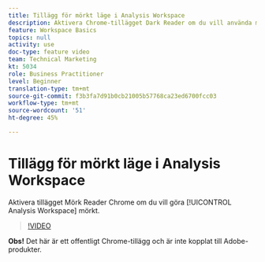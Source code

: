 ```yaml
---
title: Tillägg för mörkt läge i Analysis Workspace
description: Aktivera Chrome-tillägget Dark Reader om du vill använda mörkt läge i Analysis Workspace.
feature: Workspace Basics
topics: null
activity: use
doc-type: feature video
team: Technical Marketing
kt: 5034
role: Business Practitioner
level: Beginner
translation-type: tm+mt
source-git-commit: f3b3fa7d91b0cb21005b57768ca23ed6700fcc03
workflow-type: tm+mt
source-wordcount: '51'
ht-degree: 45%

---
```



# Tillägg för mörkt läge i Analysis Workspace

Aktivera tillägget Mörk Reader Chrome om du vill göra [!UICONTROL Analysis Workspace] mörkt.

>[!VIDEO](https://video.tv.adobe.com/v/33774/?quality=12)

**Obs!** Det här är ett offentligt Chrome-tillägg och är inte kopplat till Adobe-produkter.
